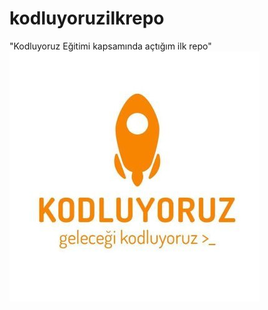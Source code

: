 # kodluyoruzilkrepo
 "Kodluyoruz Eğitimi kapsamında açtığım ilk repo"
![Kodluyoruz Logo](https://raw.githubusercontent.com/Kodluyoruz/taskforce/git/git/markdown-nedir-nasil-kullaniriz-/figures/kodluyoruz_logo.jpg)


